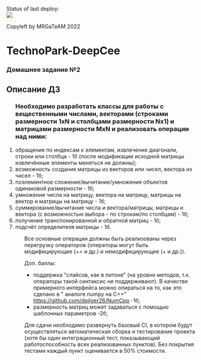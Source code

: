 <!-- [![Build Status](https://travis-ci.org/DaniilZelenko/Deep_CPP.svg?branch=matrix-hw)](https://travis-ci.org/DaniilZelenko/Deep_CPP) [![codecov](https://codecov.io/gh/DaniilZelenko/Deep_CPP/branch/matrix-hw/graph/badge.svg)](https://codecov.io/gh/DaniilZelenko/Deep_CPP) -->
Status of last deploy:<br>
<img src="https://github.com/Zela2520/Deep_CPP/workflows/CI/badge.svg?branch=matrix-hw"><br>

Copyleft by MRGaTeAM 2022
# TechnoPark-DeepCee


### Домашнее задание №2

<h2>Описание ДЗ</h2>

<ol>
<h3>Необходимо разработать классы для работы с вещественными числами, векторами (строками размерности 1xN и столбцами размерности Nx1) и матрицами размерности MxN и реализовать операции над ними:</h3>


<li> обращение по индексам к элементам, извлечение диагонали, строки или столбца - 1б (после модификации исходной матрицы извлечённые элементы меняться не должны);</li>
<li> возможность создания матрицы из векторов или чисел, вектора из чисел - 1б;</li>
<li> поэлементное сложение/вычитание/умножение объектов одинаковой размерности - 1б;</li>
<li> умножение числа на матрицу, вектора на матрицу, матрицы на вектор и матрицы на матрицу - 1б;</li>
<li> суммирование/вычитание числа и вектора/матрицы, матрицы и вектора (с возможностью выбора - по строкам/по столбцам) - 1б;</li>
<li> получение транспонированной и обратной матриц - 1б;</li>
<li> подсчёт определителя матрицы - 1б.</li>
<ol>

Все основные операции должны быть реализованы через перегрузку операторов (операторы могут быть модифицирующие (+= и др.) и немодифицирующие (+ и др.)).

Доп. баллы:
- поддержка "слайсов, как в питоне" (на уровне методов, т.к. операторы такой синтаксис не поддерживают). В качестве примерного интерфейса можно опираться на то, как это сделано в " аналоге numpy на C++" https://github.com/dpilger26/NumCpp -1б;
- размерность матриц может задаваться с помощью шаблонных параметров -2б;

Для сдачи необходимо развернуть базовый CI, в котором будут осуществляться автоматическая сборка и тестирование проекта (хотя бы один интеграционный тест, показывающий работоспособность всех реализованных пунктов). Без покрытия тестами каждый пункт оценивается в 50% стоимости.
